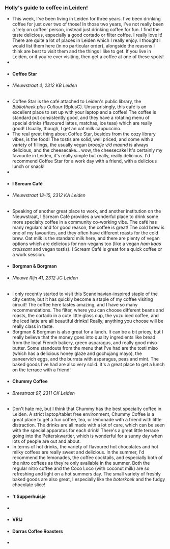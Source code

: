 ### Holly's guide to coffee in Leiden!
- This week, I've been living in Leiden for three years. I've been drinking coffee for just over two of those! In those two years, I've not really been a 'rely on coffee' person, instead just drinking coffee for fun. I find the taste delicious, especially a good cortado or filter coffee. I really love it! There are quite a lot of places in Leiden which I really enjoy. I thought I would list them here (in no particular order), alongside the reasons I think are best to visit them and the things I like to get. If you live in Leiden, or if you're ever visiting, then get a coffee at one of these spots!
-
- #### Coffee Star
- ###### Nieuwstraat 4, 2312 KB Leiden
- Coffee Star is the café attached to Leiden's public library, the *Bibliotheek plus Cultuur* (BplusC). Unsurprisingly, this café is an excellent place to set up with your laptop and a coffee! The coffee is standard put consistently good, and they have a rotating menu of special drinks (flavoured lattes, matchas, ice teas) which are really good! Usually, though, I get an oat milk cappuccino.
- The real great thing about Coffee Star, besides from the cozy library vibes, is the food! The tostis are solid, well priced, and come with a variety of fillings, the usually vegan *broodje v/d maand* is always delicious, and the cheesecake... wow, the cheesecake! It's certainly my favourite in Leiden, it's really simple but really, really delicious. I'd recommend Coffee Star for a work day with a friend, with a delicious lunch or snack!
-
- #### I Scream Café
- ###### Nieuwstraat 13-15, 2312 KA Leiden
- Speaking of another great place to work, and another institution on the Nieuwstraat, I Scream Café provides a wonderful place to drink some more specialty coffee in a community co-working vibe. The café has many regulars and for good reason, the coffee is great! The cold brew is one of my favourites, and they often have different roasts for the cold brew. Oat milk is the standard milk here, and there are plenty of vegan options which are delicious for non-vegans too (like a vegan *ham kaas croissant* and vegan tostis). I Scream Café is great for a quick coffee or a work session.
- #### Borgman & Borgman
- ###### Nieuwe Rijn 41, 2312 JG Leiden
- I only recently started to visit this Scandinavian-inspired staple of the city centre, but it has quickly become a staple of my coffee visiting circuit! The coffee here tastes amazing, and I have so many recommendations. The filter, where you can choose different beans and roasts, the cortado in a cute little glass cup, the yuzu iced coffee, and the iced latte are all beautiful drinks! Really, anything you choose will be really class in taste.
- Borgman & Borgman is also great for a lunch. It can be a bit pricey, but I really believe that the money goes into quality ingredients like bread from the local French bakery, green asparagus, and really good miso butter. Some standouts from the menu that I've had are the tosti miso (which has a delicious honey glaze and gochujang mayo), the paneervich eggs, and the burrata with asparagus, peas and mint. The baked goods I've had are also very solid. It's a great place to get a lunch on the terrace with a friend!
- #### Chummy Coffee
- ###### Breestraat 97, 2311 CK Leiden
- Don't hate me, but I think that Chummy has the best specialty coffee in Leiden. A strict laptop/tablet free environment, Chummy Coffee is a great place to get a fun coffee, tea, or lemonade with a friend with little distraction. The drinks are all made with a lot of care, which can be seen with the special apparatus for each drink! There's a great little terrace going into the Peiterskwartier, which is wonderful for a sunny day when lots of people are out and about.
- In terms of hot drinks, the variety of flavoured hot chocolates and hot milky coffees are really sweet and delicious. In the summer, I'd recommend the lemonades, the coffee cocktails, and especially both of the nitro coffees as they're only available in the summer. Both the regular nitro coffee and the Coco Loco (with coconut milk) are so refreshing and light on a hot summers day. The small variety of freshly baked goods are also great, I especially like the *boterkoek* and the fudgy chocolate slice!
- #### 't Supperhuisje
-
- #### VRIJ
- #### Darras Coffee Roasters
-